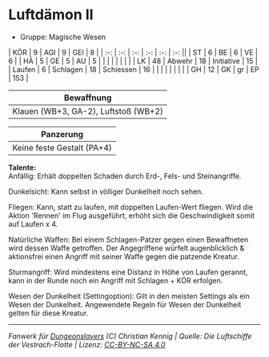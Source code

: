 # Luftdämon II  
- Gruppe: Magische Wesen  

| KÖR    | 9  | AGI      | 9  | GEI        | 8   |
| :-: | :-: | :-: | :-: | :-: | :-: ||
| ST     | 6  | BE       | 6  | VE         | 6   |
| HÄ     | 5  | GE       | 5  | AU         | 5   |
|        |    |          |    |            |     |
| LK     | 48 | Abwehr   | 18 | Initiative | 15  |
| Laufen | 6  | Schlagen | 18 | Schiessen  | 16  |
|        |    |          |    |            |     |
| GH     | 12 | GK       | gr | EP         | 153 |


| Bewaffnung |
| --- |
| Klauen (WB+3, GA-2), Luftstoß (WB+2) |


| Panzerung |
| --- |
| Keine feste Gestalt (PA+4) |


**Talente:**  
Anfällig: Erhält doppelten Schaden durch Erd-, Fels- und Steinangriffe.

Dunkelsicht: Kann selbst in völliger Dunkelheit noch sehen.

Fliegen: Kann, statt zu laufen, mit doppelten Laufen-Wert fliegen. Wird die Aktion 'Rennen' im Flug ausgeführt, erhöht sich die Geschwindigkeit somit auf Laufen x 4.

Natürliche Waffen: Bei einem Schlagen-Patzer gegen einen Bewaffneten wird dessen Waffe getroffen. Der Angegriffene würfelt augenblicklich & aktionsfrei einen Angriff mit seiner Waffe gegen die patzende Kreatur.

Sturmangriff: Wird mindestens eine Distanz in Höhe von Laufen gerannt, kann in der Runde noch ein Angriff mit Schlagen + KÖR erfolgen.

Wesen der Dunkelheit (Settingoption): Gilt in den meisten Settings als ein Wesen der Dunkelheit. Angewendete Regeln für Wesen der Dunkelheit gelten für diese Kreatur.





___
*Fanwerk für [Dungeonslayers](https://www.dungeonslayers.net/) (C) Christian Kennig | Quelle: Die Luftschiffe der Vestrach-Flotte | Lizenz: [CC-BY-NC-SA 4.0](https://creativecommons.org/licenses/by-nc-sa/4.0/deed.de)*